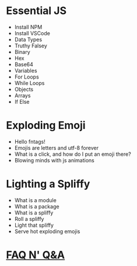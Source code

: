 # Essential JS
 - Install NPM
 - Install VSCode
 - Data Types
 - Truthy Falsey
 - Binary
 - Hex
 - Base64
 - Variables
 - For Loops
 - While Loops
 - Objects
 - Arrays
 - If Else

# Exploding Emoji
 - Hello fntags!
 - Emojis are letters and utf-8 forever
 - What is a click, and how do I put an emoji there?
 - Blowing minds with js animations

# Lighting a Spliffy
 - What is a module
 - What is a package
 - What is a spliffy
 - Roll a spliffy
 - Light that spliffy
 - Serve hot exploding emojis


# [FAQ N' Q&A](./FAQNQNA)